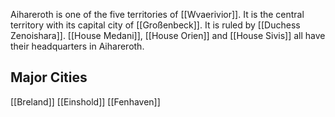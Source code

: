 Aihareroth is one of the five territories of [[Wvaerivior]]. It is the central territory with its capital city of [[Großenbeck]]. It is ruled by [[Duchess Zenoishara]]. [[House Medani]], [[House Orien]] and [[House Sivis]] all have their headquarters in Aihareroth.

## Major Cities

[[Breland]]
[[Einshold]]
[[Fenhaven]]

